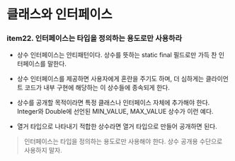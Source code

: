 #  클래스와 인터페이스


### item22. 인터페이스는 타입을 정의하는 용도로만 사용하라

* 상수 인터페이스는 안티패턴이다. 상수를 뜻하는 static final 필드로만 가득 찬 인터페이스를 말한다.



* 상수 인터페이스를 제공하면 사용자에게 혼란을 주기도 하며, 더 심하게는 클라이언트 코드가 내부 구현에 해당하는 이 상수들에 종속되게 한다.



* 상수를 공개할 목적이라면 특정 클래스나 인터페이스 자체에 추가해야 한다. Integer와 Double에 선언된 MIN_VALUE, MAX_VALUE 상수가 이런 예다.


* 열거 타입으로 나타내기 적합한 상수라면 열거 타입으로 만들어 공개하면 된다.


> 인터페이스는 타입을 정의하는 용도로만 사용해야 한다. 상수 공개용 수단으로 사용하지 말자.